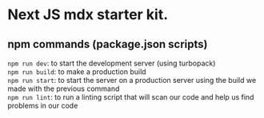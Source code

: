 # Next JS mdx starter kit.

## npm commands (package.json scripts)
 
`npm run dev`: to start the development server (using turbopack)  
`npm run build`: to make a production build  
`npm run start`: to start the server on a production server using the build we made with the previous command  
`npm run lint`: to run a linting script that will scan our code and help us find problems in our code  
 